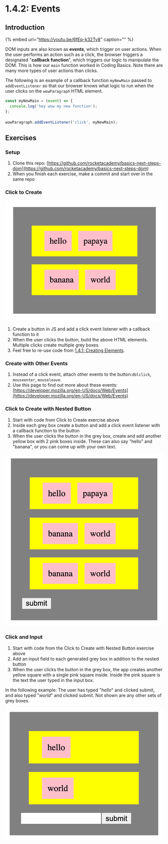 # 1.4.2: Events

## Introduction

{% embed url="https://youtu.be/6fEp-k32Tv8" caption="" %}

DOM inputs are also known as **events**, which trigger on user actions. When the user performs an action such as a click, the browser triggers a designated "**callback function**", which triggers our logic to manipulate the DOM. This is how our `main` function worked in Coding Basics. Note there are many more types of user actions than clicks.

The following is an example of a callback function `myNewMain` passed to `addEventListener` so that our browser knows what logic to run when the user clicks on the `wowParagraph` HTML element.

```javascript
const myNewMain = (event) => {
  console.log('hey wow my new function');
};

wowParagraph.addEventListener('click', myNewMain);
```

## Exercises

### Setup

1. Clone this repo: [https://github.com/rocketacademy/basics-next-steps-dom](https://github.com/rocketacademy/basics-next-steps-dom)
2. When you finish each exercise, make a commit and start over in the same repo

### Click to Create

![](../../.gitbook/assets/screen-shot-2020-09-29-at-6.52.58-pm.png)

1. Create a button in JS and add a click event listener with a callback function to it
2. When the user clicks the button, build the above HTML elements. Multiple clicks create multiple grey boxes.
3. Feel free to re-use code from [1.4.1: Creating Elements](1.4.1-creating-elements.md#exercises).

### Create with Other Events

1. Instead of a click event, attach other events to the button:`dblclick`, `mouseenter`, `mouseleave`.
2. Use this page to find out more about these events: [https://developer.mozilla.org/en-US/docs/Web/Events](https://developer.mozilla.org/en-US/docs/Web/Events)

### Click to Create with Nested Button

1. Start with code from Click to Create exercise above
2. Inside each grey box create a button and add a click event listener with a callback function to the button
3. When the user clicks the button in the grey box, create and add another yellow box with 2 pink boxes inside. These can also say "hello" and "banana", or you can come up with your own text.

![](../../.gitbook/assets/screen-shot-2020-10-15-at-5.49.12-pm.png)

### **Click and Input**

1. Start with code from the Click to Create with Nested Button exercise above
2. Add an input field to each generated grey box in addition to the nested button
3. When the user clicks the button in the grey box, the app creates another yellow square with a single pink square inside. Inside the pink square is the text the user typed in the input box.

In the following example: The user has typed "_hello_" and clicked submit, and also typed "_world_" and clicked submit. Not shown are any other sets of grey boxes.

![](../../.gitbook/assets/screen-shot-2020-10-15-at-5.27.39-pm.png)

